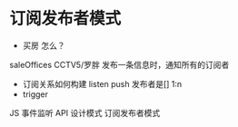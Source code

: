 # 订阅发布者模式
- 买房 怎么？

saleOffices  CCTV5/罗胖
发布一条信息时，通知所有的订阅者
- 订阅关系如何构建
    listen
    push 发布者是[]
    1:n
- trigger

JS 事件监听 API
设计模式 订阅发布者模式